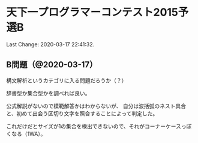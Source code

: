 # 天下一プログラマーコンテスト2015予選B

Last Change: 2020-03-17 22:41:32.

## B問題（@2020-03-17）

構文解析というカテゴリに入る問題だろうか（？）

辞書型か集合型かを調べれば良い。

公式解説がないので模範解答かはわからないが、
自分は波括弧のネスト具合と、初めて出会う区切り文字を照合することによって判定した。

これだけだとサイズが1の集合を検出できないので、それがコーナーケースっぽくなる（1WA）。

